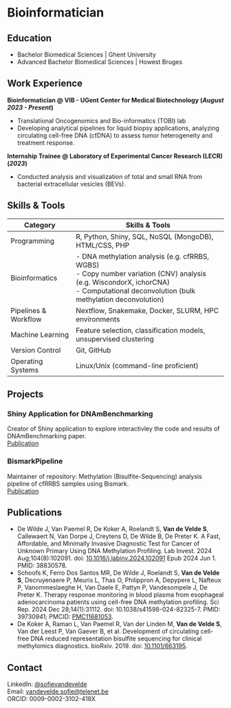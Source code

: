 # Bioinformatician

## Education
- Bachelor Biomedical Sciences | Ghent University
- Advanced Bachelor Biomedical Sciences | Howest Bruges
	        		

## Work Experience
**Bioinformatician @ VIB - UGent Center for Medical Biotechnology (_August 2023 - Present_)**
- Translational Oncogenomics and Bio-informatics (TOBI) lab
- Developing analytical pipelines for liquid biopsy applications, analyzing circulating cell-free DNA (cfDNA) to assess tumor heterogeneity and treatment response.

**Internship Trainee @ Laboratory of Experimental Cancer Research (LECR) (_2023_)**
- Conducted analysis and visualization of total and small RNA from bacterial extracellular vesicles (BEVs).



## Skills & Tools

| Category              | Skills & Tools                                                                 |
|-----------------------|---------------------------------------------------------------------------------|
| Programming           | R, Python, Shiny, SQL, NoSQL (MongoDB), HTML/CSS, PHP                          |
| Bioinformatics        | - DNA methylation analysis (e.g. cfRRBS, WGBS) <br> - Copy number variation (CNV) analysis (e.g. WiscondorX, ichorCNA) <br> - Computational deconvolution (bulk methylation deconvolution) |
| Pipelines & Workflow  | Nextflow, Snakemake, Docker, SLURM, HPC environments                           |
| Machine Learning      | Feature selection, classification models, unsupervised clustering              |
| Version Control       | Git, GitHub                                                                     |
| Operating Systems     | Linux/Unix (command-line proficient)                                           |


## Projects
### Shiny Application for DNAmBenchmarking
Creator of Shiny application to explore interactivley the code and results of DNAmBenchmarking paper. <br>
[Publication](https://www.XXX.com/)

### BismarkPipeline
Maintainer of repository: Methylation (Bisulfite-Sequencing) analysis pipeline of cfRRBS samples using Bismark. <br>
[Publication](https://www.mdpi.com/1424-8220/22/11/4240)


## Publications
- De Wilde J, Van Paemel R, De Koker A, Roelandt S, **Van de Velde S**, Callewaert N, Van Dorpe J, Creytens D, De Wilde B, De Preter K. A Fast, Affordable, and Minimally Invasive Diagnostic Test for Cancer of Unknown Primary Using DNA Methylation Profiling. Lab Invest. 2024 Aug;104(8):102091. doi: [10.1016/j.labinv.2024.102091](https://pubmed.ncbi.nlm.nih.gov/38830578/) Epub 2024 Jun 1. PMID: 38830578.
- Schoofs K, Ferro Dos Santos MR, De Wilde J, Roelandt S, **Van de Velde S**, Decruyenaere P, Meuris L, Thas O, Philippron A, Depypere L, Nafteux P, Vanommeslaeghe H, Van Daele E, Pattyn P, Vandesompele J, De Preter K. Therapy response monitoring in blood plasma from esophageal adenocarcinoma patients using cell-free DNA methylation profiling. Sci Rep. 2024 Dec 28;14(1):31112. doi: 10.1038/s41598-024-82325-7. PMID: 39730941; PMCID: [PMC11681053](https://pubmed.ncbi.nlm.nih.gov/39730941/).
- De Koker A, Raman L, Van Paemel R, Van der Linden M, **Van de Velde S**, Van der Leest P, Van Gaever B, et al. Development of circulating cell-free DNA reduced representation bisulfite sequencing for clinical methylomics diagnostics. bioRxiv. 2019. doi: [10.1101/663195](https://www.biorxiv.org/content/10.1101/663195v3).



## Contact
LinkedIn: [@sofievandevelde](https://www.linkedin.com/in/sofievandevelde/)  <br>
Email: vandevelde.sofie@telenet.be <br>
ORCID: 0009-0002-3102-418X 
